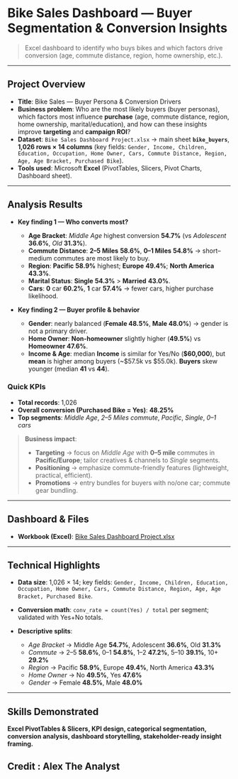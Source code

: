 # Bike Sales Dashboard — Buyer Segmentation & Conversion Insights

> Excel dashboard to identify who buys bikes and which factors drive conversion (age, commute distance, region, home ownership, etc.).

---

## Project Overview

* **Title**: Bike Sales — Buyer Persona & Conversion Drivers
* **Business problem**:
  Who are the most likely buyers (buyer personas), which factors most influence **purchase** (age, commute distance, region, home ownership, marital/education), and how can these insights improve **targeting** and **campaign ROI**?
* **Dataset**:
  `Bike Sales Dashboard Project.xlsx` → main sheet **`bike_buyers`**, **1,026 rows × 14 columns** (key fields: `Gender, Income, Children, Education, Occupation, Home Owner, Cars, Commute Distance, Region, Age, Age Bracket, Purchased Bike`).
* **Tools used**:
  Microsoft **Excel** (PivotTables, Slicers, Pivot Charts, Dashboard sheet). 

---

## Analysis Results

* **Key finding 1 — Who converts most?**

  * **Age Bracket**: *Middle Age* highest conversion **54.7%** (vs *Adolescent* **36.6%**, *Old* **31.3%**).
  * **Commute Distance**: **2–5 Miles** **58.6%**, **0–1 Miles** **54.8%** → short–medium commutes are most likely to buy.
  * **Region**: **Pacific** **58.9%** highest; **Europe** **49.4%**; **North America** **43.3%**.
  * **Marital Status**: **Single** **54.3%** > **Married** **43.0%**.
  * **Cars**: **0** car **60.2%**, **1** car **57.4%** → fewer cars, higher purchase likelihood.

* **Key finding 2 — Buyer profile & behavior**

  * **Gender**: nearly balanced (**Female 48.5%**, **Male 48.0%**) → gender is not a primary driver.
  * **Home Owner**: **Non-homeowner** slightly higher (**49.5%**) vs **Homeowner 47.6%**.
  * **Income & Age**: median **Income** is similar for Yes/No (**\$60,000**), but **mean** is higher among buyers (\~\$57.5k vs \$55.0k). **Buyers** skew younger (median **41** vs **44**).

### Quick KPIs

* **Total records**: 1,026
* **Overall conversion (Purchased Bike = Yes)**: **48.25%**
* **Top segments**: *Middle Age*, *2–5 Miles commute*, *Pacific*, *Single*, *0–1 cars*

> **Business impact**:
>
> * **Targeting** → focus on *Middle Age* with **0–5 mile** commutes in **Pacific/Europe**; tailor creatives & channels to *Single* segments.
> * **Positioning** → emphasize commute-friendly features (lightweight, practical, efficient).
> * **Promotions** → entry bundles for buyers with no/one car; commute gear bundling.

---

## Dashboard & Files
* **Workbook (Excel)**: [Bike Sales Dashboard Project.xlsx](./assets/Bike-Sales-Dashboard-Project.xlsx)

---

## Technical Highlights

* **Data size**: 1,026 × 14; key fields: `Gender, Income, Children, Education, Occupation, Home Owner, Cars, Commute Distance, Region, Age, Age Bracket, Purchased Bike`.
* **Conversion math**: `conv_rate = count(Yes) / total` per segment; validated with Yes+No totals.
* **Descriptive splits**:

  * *Age Bracket* → Middle Age **54.7%**, Adolescent **36.6%**, Old **31.3%**
  * *Commute* → 2–5 **58.6%**, 0–1 **54.8%**, 1–2 **47.2%**, 5–10 **39.1%**, 10+ **29.2%**
  * *Region* → Pacific **58.9%**, Europe **49.4%**, North America **43.3%**
  * *Home Owner* → No **49.5%**, Yes **47.6%**
  * *Gender* → Female **48.5%**, Male **48.0%**

---

## Skills Demonstrated

**Excel PivotTables & Slicers, KPI design, categorical segmentation, conversion analysis, dashboard storytelling, stakeholder-ready insight framing.**

**Credit : Alex The Analyst**
---
